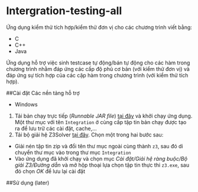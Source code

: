 # Intergration-testing-all
Ứng dụng kiểm thử tích hợp/kiểm thử đơn vị cho các chương trình viết bằng:
 * C
 * C++
 * Java

Ứng dụng hỗ trợ việc sinh testcase tự động/bán tự động cho các hàm trong chương trình nhằm đáp ứng các cấp độ phủ cơ bản (với kiểm thử đơn vị) và đáp ứng sự tích hợp của các cặp hàm trong chương trình (với kiểm thử tích hợp).

##Cài đặt
Các nền tảng hỗ trợ
 * Windows

1. Tải bản chạy trực tiếp (*Runnable JAR file*) [tại đây](https://github.com/phibao37/intergration-testing-all/releases) và khởi chạy ứng dụng. Một thư mục với tên `Integration` ở cùng cấp tập tin bản chạy được tạo ra để lưu trữ các cài đặt, cache,...
2. Tải bộ giải hệ Z3Solver [tại đây](https://github.com/Z3Prover/z3/releases). Chọn một trong hai bước sau:
  * Giải nén tập tin zip và đổi tên thư mục ngoài cùng thành `z3`, sau đó di chuyển thư mục vào trong thư mục `Integration`
  * Vào ứng dụng đã khởi chạy và chọn mục *Cài đặt/Giải hệ ràng buộc/Bộ giải Z3/Đường dẫn* và mở hộp thoại lựa chọn tập tin thực thi `z3.exe`, sau đó chọn *OK* để lưu lại cài đặt

##Sử dụng (later)
